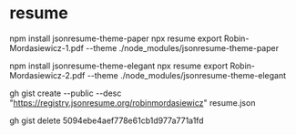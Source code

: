 # resume

npm install jsonresume-theme-paper
npx resume export Robin-Mordasiewicz-1.pdf --theme ./node_modules/jsonresume-theme-paper

npm install jsonresume-theme-elegant
npx resume export Robin-Mordasiewicz-2.pdf --theme ./node_modules/jsonresume-theme-elegant

gh gist create --public --desc "https://registry.jsonresume.org/robinmordasiewicz" resume.json

gh gist delete 5094ebe4aef778e61cb1d977a771a1fd

